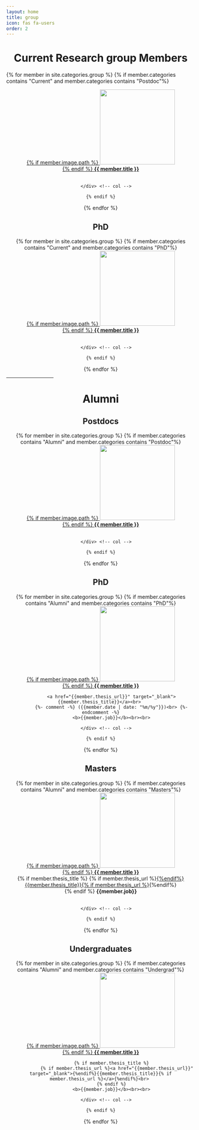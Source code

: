 ```yaml
---
layout: home
title: group
icon: fas fa-users
order: 2
---
```


<h1 style="text-align:center">Current Research group Members</h1>

<!-- <h2 style="text-align:center">Postdocs</h2>

<div class="row"> -->
{% for member in site.categories.group %}
    {% if member.categories contains "Current" and member.categories contains "Postdoc"%}
        <div class="col-md-3 col-sm-3 col-xs-6" style="text-align:center">
            <a href="{{member.homepage}}" target="_blank">
                {% if member.image.path %}
                    <img src="{{ site.baseurl }}/{{ member.image.path }}" class="img-responsive img-hover" width="200" height="200"><br>
                {% endif %}
                <b>{{ member.title }}</b><br><br>
            </a>

        </div> <!-- col -->

    {% endif %}
{% endfor %}
<!-- </div> row -->


<h2 style="text-align:center">PhD</h2>

<div class="row">
{% for member in site.categories.group %}
    {% if member.categories contains "Current" and member.categories contains "PhD"%}
        <div class="col-md-3 col-sm-3 col-xs-6" style="text-align:center">
            <a href="{{member.homepage}}" target="_blank">
                {% if member.image.path %}
                    <img src="{{ site.baseurl }}/{{ member.image.path }}" class="img-responsive img-hover" width="200" height="200"><br>
                {% endif %}
                <b>{{ member.title }}</b><br><br>
            </a>

        </div> <!-- col -->

    {% endif %}
{% endfor %}
</div> <!-- row -->



<hr width="25%" color="red">

<h1 style="text-align:center">Alumni</h1>

<h2 style="text-align:center">Postdocs</h2>

<div class="row">
{% for member in site.categories.group %}
    {% if member.categories contains "Alumni" and member.categories contains "Postdoc"%}
        <div class="col-md-3 col-sm-3 col-xs-6" style="text-align:center">
            <a href="{{member.homepage}}" target="_blank">
                {% if member.image.path %}
                    <img src="{{ site.baseurl }}/{{ member.image.path }}" class="img-responsive img-hover" width="200" height="200"><br>
                {% endif %}
                <b>{{ member.title }}</b><br><br>
            </a>

        </div> <!-- col -->

    {% endif %}
{% endfor %}
</div> <!-- row -->

<h2 style="text-align:center">PhD</h2>

<div class="row">
{% for member in site.categories.group %}
    {% if member.categories contains "Alumni" and member.categories contains "PhD"%}
        <div class="col-md-3 col-sm-3 col-xs-6" style="text-align:center">
            <a href="{{member.homepage}}" target="_blank">
                {% if member.image.path %}
                    <img src="{{ site.baseurl }}/{{ member.image.path }}" class="img-responsive img-hover" width="200" height="200"><br>
                {% endif %}
                <b>{{ member.title }}</b><br>
            </a>

            <a href="{{member.thesis_url}}" target="_blank">{{member.thesis_title}}</a><br> 
            {%- comment -%} ({{member.date | date: "%m/%y"}})<br> {%- endcomment -%}
            <b>{{member.job}}</b><br><br>

        </div> <!-- col -->

    {% endif %}
{% endfor %}
</div> <!-- row -->


<h2 style="text-align:center">Masters</h2>

<div class="row">
{% for member in site.categories.group %}
    {% if member.categories contains "Alumni" and member.categories contains "Masters"%}
        <div class="col-md-3 col-sm-3 col-xs-6" style="text-align:center">
            <a href="{{member.homepage}}" target="_blank">
                {% if member.image.path %}
                    <img src="{{ site.baseurl }}/{{ member.image.path }}" class="img-responsive img-hover" width="200" height="200"><br>
                {% endif %}
                <b>{{ member.title }}</b><br>
            </a>
            {% if member.thesis_title %}
                {% if member.thesis_url %}<a href="{{member.thesis_url}}" target="_blank">{%endif%}{{member.thesis_title}}{% if member.thesis_url %}</a>{%endif%}<br> 
            {% endif %}
            <b>{{member.job}}</b><br><br>

        </div> <!-- col -->

    {% endif %}
{% endfor %}
</div> <!-- row -->

<h2 style="text-align:center">Undergraduates</h2>

<div class="row">
{% for member in site.categories.group %}
    {% if member.categories contains "Alumni" and member.categories contains "Undergrad"%}
        <div class="col-md-3 col-sm-3 col-xs-6" style="text-align:center">
            <a href="{{member.homepage}}" target="_blank">
                {% if member.image.path %}
                    <img src="{{ site.baseurl }}/{{ member.image.path }}" class="img-responsive img-hover" width="200" height="200"><br>
                {% endif %}
                <b>{{ member.title }}</b><br>
            </a>

            {% if member.thesis_title %}
                {% if member.thesis_url %}<a href="{{member.thesis_url}}" target="_blank">{%endif%}{{member.thesis_title}}{% if member.thesis_url %}</a>{%endif%}<br> 
            {% endif %}
            <b>{{member.job}}</b><br><br>

        </div> <!-- col -->

    {% endif %}
{% endfor %}
</div> <!-- row -->

